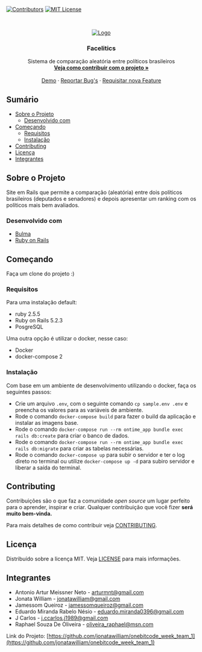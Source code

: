 <!--
*** Thanks for checking out this README Template. If you have a suggestion that would
*** make this better please fork the repo and create a pull request or simple open
*** an issue with the tag "enhancement".
*** Thanks again! Now go create something AMAZING! :D
-->

<!-- PROJECT SHIELDS -->
<!--
*** I'm using markdown "reference style" links for readability.
*** Reference links are enclosed in brackets [ ] instead of parentheses ( ).
*** See the bottom of this document for the declaration of the reference variables
*** for build-url, contributors-url, etc. This is an optional, concise syntax you may use.
*** https://www.markdownguide.org/basic-syntax/#reference-style-links
-->

[![Contributors][contributors-shield]][contributors-url]
[![MIT License][license-shield]][license-url]

<!-- PROJECT LOGO -->
<br />
<p align="center">
  <a href="https://github.com/jamessom/facelitics/">
    <img src="https://raw.githubusercontent.com/jamessom/facelitics/master/assets/logo1.png?sanitize=true&raw=true" alt="Logo" >
  </a>

  <h3 align="center">Facelitics</h3>

  <p align="center">
    Sistema de comparação aleatória entre políticos brasileiros
    <br />
    <a href="https://github.com/jamessom/facelitics/blob/master/CONTRIBUTING.md"><strong>Veja como contribuir com o projeto »</strong></a>
    <br />
    <br />
    <a href="https://facelitics.herokuapp.com/">Demo</a>
    ·
    <a href="https://github.com/jamessom/facelitics/issues">Reportar Bug's</a>
    ·
    <a href="https://github.com/jamessom/facelitics/issues">Requisitar nova Feature</a>
  </p>
</p>

<!-- Sumário -->
## Sumário

* [Sobre o Projeto](#sobre-o-projeto)
  * [Desenvolvido com](#desenvolvido-com)
* [Começando](#começando)
  * [Requisitos](#requisitos)
  * [Instalação](#instalação)
* [Contributing](#contributing)
* [Licença](#licença)
* [Integrantes](#integrantes)

<!-- Sobre o Projeto -->
## Sobre o Projeto

Site em Rails que permite a comparação (aleatória) entre dois políticos brasileiros (deputados e senadores) e depois apresentar um ranking com os políticos mais bem avaliados.

<!--[![Product Name Screen Shot][product-screenshot]](https://facelitics.herokuapp.com/)-->

### Desenvolvido com

* [Bulma](https://bulma.io/)
* [Ruby on Rails](https://rubyonrails.org/)

<!-- Começando -->
## Começando

Faça um clone do projeto :)

### Requisitos

Para uma instalação default:

* ruby 2.5.5
* Ruby on Rails 5.2.3
* PosgreSQL

Uma outra opção é utilizar o docker, nesse caso:

* Docker
* docker-compose 2

### Instalação

Com base em um ambiente de desenvolvimento utilizando o docker, faça os seguintes passos:

- Crie um arquivo `.env`, com o seguinte comando `cp sample.env .env` e preencha os valores para as variáveis de ambiente.
- Rode o comando `docker-compose build` para fazer o build da aplicação e instalar as imagens base.
- Rode o comando `docker-compose run --rm ontime_app bundle exec rails db:create` para criar o banco de dados.
- Rode o comando `docker-compose run --rm ontime_app bundle exec rails db:migrate` para criar as tabelas necessárias.
- Rode o comando `docker-compose up` para subir o servidor e ter o log direto no terminal ou utilize `docker-compose up -d` para subiro servidor e liberar a saída do terminal.

<!-- CONTRIBUTING -->
## Contributing

Contribuições são o que faz a comunidade _open source_ um lugar perfeito para o aprender, inspirar e criar.
Qualquer contribuição que você fizer **será muito bem-vinda.**

Para mais detalhes de como contribuir veja [CONTRIBUTING](https://github.com/jamessom/facelitics/blob/master/CONTRIBUTING.md).

<!-- Licença -->
## Licença

Distribuído sobre a licença MIT. Veja [LICENSE](https://github.com/jamessom/facelitics/blob/master/LICENSE) para mais informações.

<!-- Integrantes -->
## Integrantes

- Antonio Artur Meissner Neto - arturmnt@gmail.com
- Jonata William - jonatawilliam@gmail.com
- Jamessom Queiroz - jamessomqueiroz@gmail.com
- Eduardo Miranda Rabelo Nésio - eduardo.miranda0396@gmail.com
- J Carlos - j.ccarlos.j1989@gmail.com
- Raphael Souza De Oliveira - oliveira_raphael@msn.com

Link do Projeto: [https://github.com/jonatawilliam/onebitcode_week_team_1](https://github.com/jonatawilliam/onebitcode_week_team_1)


<!-- MARKDOWN LINKS & IMAGES -->
<!-- https://www.markdownguide.org/basic-syntax/#reference-style-links -->
<!-- [product-screenshot]: # -->
[contributors-shield]: https://img.shields.io/badge/contributors-1-orange.svg?style=flat-square
[contributors-url]: https://github.com/jonatawilliam/onebitcode_week_team_1/graphs/contributors
[license-shield]: https://img.shields.io/badge/license-MIT-blue.svg?style=flat-square
[license-url]: https://choosealicense.com/licenses/mit